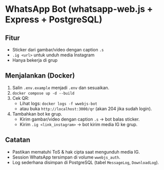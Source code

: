 # WhatsApp Bot (whatsapp-web.js + Express + PostgreSQL)

## Fitur
- Sticker dari gambar/video dengan caption `.s`
- `.ig <url>` untuk unduh media Instagram
- Hanya bekerja di grup

## Menjalankan (Docker)
1. Salin `.env.example` menjadi `.env` dan sesuaikan.
2. `docker compose up -d --build`
3. Cek QR:
   - Lihat logs: `docker logs -f wwebjs-bot`
   - atau buka `http://localhost:3000/qr` (akan 204 jika sudah login).
4. Tambahkan bot ke grup.
   - Kirim gambar/video dengan caption `.s` → bot balas sticker.
   - Kirim `.ig <link_instagram>` → bot kirim media IG ke grup.

## Catatan
- Pastikan mematuhi ToS & hak cipta saat mengunduh media IG.
- Session WhatsApp tersimpan di volume `wwebjs_auth`.
- Log sederhana disimpan di PostgreSQL (tabel `MessageLog`, `DownloadLog`).
